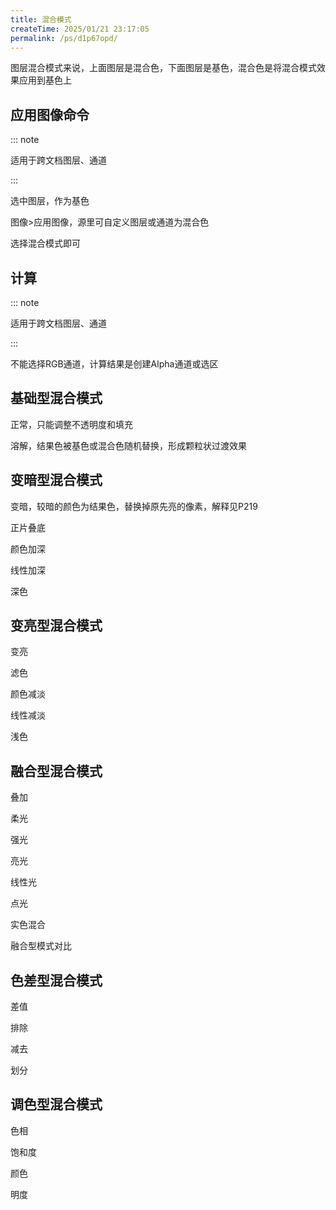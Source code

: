 ```yaml
---
title: 混合模式
createTime: 2025/01/21 23:17:05
permalink: /ps/d1p67opd/
---
```

图层混合模式来说，上面图层是混合色，下面图层是基色，混合色是将混合模式效果应用到基色上

## 应用图像命令

::: note

适用于跨文档图层、通道

:::

选中图层，作为基色

图像>应用图像，源里可自定义图层或通道为混合色

选择混合模式即可

## 计算

::: note

适用于跨文档图层、通道

:::

不能选择RGB通道，计算结果是创建Alpha通道或选区

## 基础型混合模式

正常，只能调整不透明度和填充

溶解，结果色被基色或混合色随机替换，形成颗粒状过渡效果

## 变暗型混合模式

变暗，较暗的颜色为结果色，替换掉原先亮的像素，解释见P219

正片叠底

颜色加深

线性加深

深色

## 变亮型混合模式

变亮

滤色

颜色减淡

线性减淡

浅色

## 融合型混合模式

叠加

柔光

强光

亮光

线性光

点光

实色混合

融合型模式对比

## 色差型混合模式

差值

排除

减去

划分

## 调色型混合模式

色相

饱和度

颜色

明度